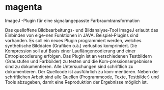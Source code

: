 # magenta
ImageJ -Plugin für eine signalangepasste Farbraumtransformation

Das quelloffene Bildbearbeitungs- und Bildanalyse-Tool ImageJ erlaubt das Einbinden von eige-nen Funktionen in JAVA. Beispiel-Plugins sind vorhanden.
Es soll ein neues Plugin programmiert werden, welches synthetische Bilddaten (Grafiken o.ä.) verlustlos komprimiert. Die Kompression soll auf Basis einer Lauflängencodierung und einer Entropiecodierung erfolgen.
Das Plugin ist an verschiedenen Testbildern (Graustufen und Farbbilder) zu testen und die Kom-pressionsergebnisse sind zu dokumentieren.
Alle Untersuchungen sind schriftlich zu dokumentieren. Der Quellcode ist ausführlich zu kom-mentieren. Neben der schriftlichen Arbeit sind alle Quellen (Programmcode, Texte, Testbilder) und Tools abzugeben, damit eine Reproduktion der Ergebnisse möglich ist.
